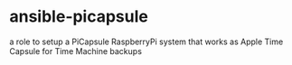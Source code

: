 # ansible-picapsule
a role to setup a PiCapsule RaspberryPi system that works as Apple Time Capsule for Time Machine backups
